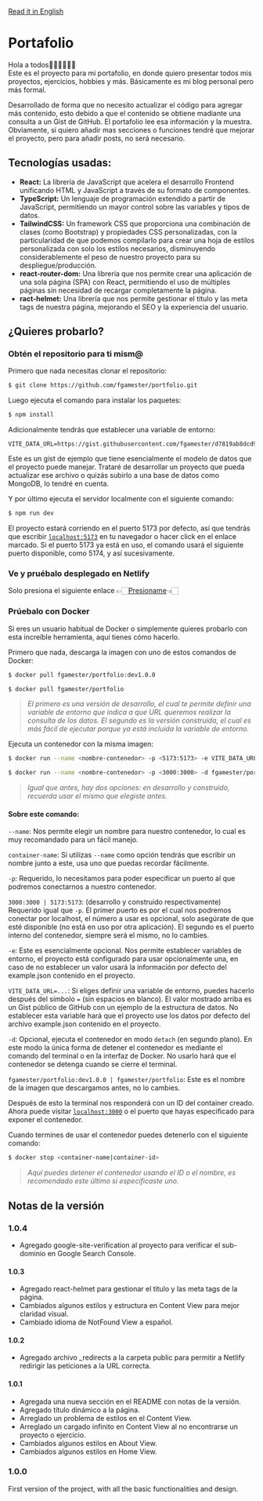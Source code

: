 [Read it in English](/README.md)

# Portafolio

Hola a todos👋🏼👋🏼👋🏼  
Este es el proyecto para mi portafolio, en donde quiero presentar todos mis proyectos, ejercicios, hobbies y más. Básicamente es mi blog personal pero más formal.

Desarrollado de forma que no necesito actualizar el código para agregar más contenido, esto debido a que el contenido se obtiene madiante una consulta a un Gist de GitHub. El portafolio lee esa información y la muestra. Obviamente, si quiero añadir mas secciones o funciones tendré que mejorar el proyecto, pero para añadir posts, no será necesario.

## Tecnologías usadas:

- **React:** La librería de JavaScript que acelera el desarrollo Frontend unificando HTML y JavaScript a través de su formato de componentes.
- **TypeScript:** Un lenguaje de programación extendido a partir de JavaScript, permitiendo un mayor control sobre las variables y tipos de datos.
- **TailwindCSS:** Un framework CSS que proporciona una combinación de clases (como Bootstrap) y propiedades CSS personalizadas, con la particularidad de que podemos compilarlo para crear una hoja de estilos personalizada con solo los estilos necesarios, disminuyendo considerablemente el peso de nuestro proyecto para su despliegue/producción.
- **react-router-dom:** Una librería que nos permite crear una aplicación de una sola página (SPA) con React, permitiendo el uso de múltiples páginas sin necesidad de recargar completamente la página.
- **ract-helmet:** Una librería que nos permite gestionar el título y las meta tags de nuestra página, mejorando el SEO y la experiencia del usuario.

## ¿Quieres probarlo?

### Obtén el repositorio para ti mism@

Primero que nada necesitas clonar el repositorio:
```bash
$ git clone https://github.com/fgamester/portfolio.git
```
Luego ejecuta el comando para instalar los paquetes:
```bash
$ npm install
```
Adicionalmente tendrás que establecer una variable de entorno:
```
VITE_DATA_URL=https://gist.githubusercontent.com/fgamester/d7819ab8dcd914121e12f757d5af7a43/raw/data_example.json
```
Este es un gist de ejemplo que tiene esencialmente el modelo de datos que el proyecto puede manejar. Trataré de desarrollar un proyecto que pueda actualizar ese archivo o quizás subirlo a una base de datos como MongoDB, lo tendré en cuenta.

Y por último ejecuta el servidor localmente con el siguiente comando:
```bash
$ npm run dev
```
El proyecto estará corriendo en el puerto 5173 por defecto, así que tendrás que escribir [`localhost:5173`](http://localhost:5173) en tu navegador o hacer click en el enlace marcado. Si el puerto 5173 ya está en uso, el comando usará el siguiente puerto disponible, como 5174, y así sucesivamente.

### Ve y pruébalo desplegado en Netlify

Solo presiona el siguiente enlace 👉🏻[Presioname](https://fgamester.netlify.app)👈🏻

### Prúebalo con Docker

Si eres un usuario habitual de Docker o simplemente quieres probarlo con esta increíble herramienta, aquí tienes cómo hacerlo.

Primero que nada, descarga la imagen con uno de estos comandos de Docker:
```bash
$ docker pull fgamester/portfolio:dev1.0.0
```
```bash
$ docker pull fgamester/portfolio
```
>*El primero es una versión de desarrollo, el cual te permite definir una variable de entorno que indica a que URL queremos realizar la consulta de los datos. El segundo es la versión construida, el cual es más fácil de ejecutar porque ya está incluida la variable de entorno.*

Ejecuta un contenedor con la misma imagen:
```bash
$ docker run --name <nombre-contenedor> -p <5173:5173> -e VITE_DATA_URL=<https://gist.githubusercontent.com/fgamester/d7819ab8dcd914121e12f757d5af7a43/raw/data_example.json> -d fgamester/portfolio:dev1.0.0
```
```bash
$ docker run --name <nombre-contenedor> -p <3000:3000> -d fgamester/portfolio
```
>*Igual que antes, hay dos opciones: en desarrollo y construido, recuerda usar el mismo que elegiste antes.*

#### Sobre este comando:

`--name`: Nos permite elegir un nombre para nuestro contenedor, lo cual es muy recomandado para un fácil manejo.

`container-name`: Si utilizas `--name` como opción tendrás que escribir un nombre junto a este, usa uno que puedas recordar fácilmente.

`-p`: Requerido, lo necesitamos para poder especificar un puerto al que podremos conectarnos a nuestro contenedor.

`3000:3000 | 5173:5173`: (desarrollo y construido respectivamente) Requerido igual que `-p`. El primer puerto es por el cual nos podremos conectar por localhost, el número a usar es opcional, solo asegúrate de que esté disponible (no está en uso por otra aplicación). El segundo es el puerto interno del contenedor, siempre será el mismo, no lo cambies.

`-e`: Este es esencialmente opcional. Nos permite establecer variables de entorno, el proyecto está configurado para usar opcionalmente una, en caso de no establecer un valor usará la información por defecto del example.json contenido en el proyecto.

`VITE_DATA_URL=...`: Si eliges definir una variable de entorno, puedes hacerlo después del símbolo `=` (sin espacios en blanco). El valor mostrado arriba es un Gist público de GitHub con un ejemplo de la estructura de datos. No establecer esta variable hará que el proyecto use los datos por defecto del archivo example.json contenido en el proyecto.

`-d`: Opcional, ejecuta el contenedor en modo `detach` (en segundo plano). En este modo la única forma de detener el contenedor es mediante el comando del terminal o en la interfaz de Docker. No usarlo hará que el contenedor se detenga cuando se cierre el terminal.

`fgamester/portfolio:dev1.0.0 | fgamester/portfolio`: Este es el nombre de la imagen que descargamos antes, no lo cambies.

Después de esto la terminal nos responderá con un ID del container creado. Ahora puede visitar [`localhost:3000`](http://localhost:3000) o el puerto que hayas especificado para exponer el contenedor.

Cuando termines de usar el contenedor puedes detenerlo con el siguiente comando:
```bash
$ docker stop <container-name|container-id>
```
>*Aquí puedes detener el contenedor usando el ID o el nombre, es recomendado este último si especificaste uno.*

## Notas de la versión

### 1.0.4
- Agregado google-site-verification al proyecto para verificar el sub-dominio en Google Search Console.

#### 1.0.3
- Agregado react-helmet para gestionar el título y las meta tags de la página.
- Cambiados algunos estilos y estructura en Content View para mejor claridad visual.
- Cambiado idioma de NotFound View a español.

#### 1.0.2
- Agregado archivo _redirects a la carpeta public para permitir a Netlify redirigir las peticiones a la URL correcta.

#### 1.0.1
- Agregada una nueva sección en el README con notas de la versión.
- Agregado título dinámico a la página.
- Arreglado un problema de estilos en el Content View.
- Arreglado un cargado infinito en Content View al no encontrarse un proyecto o ejercicio.
- Cambiados algunos estilos en About View.
- Cambiados algunos estilos en Home View.

### 1.0.0

First version of the project, with all the basic functionalities and design.